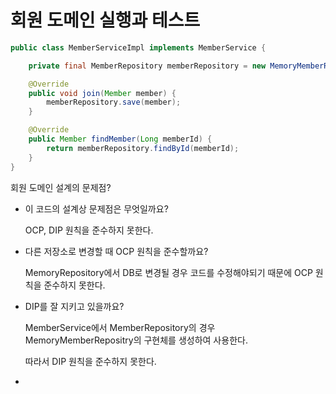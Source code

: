 # 회원 도메인 실행과 테스트



```java
public class MemberServiceImpl implements MemberService {

    private final MemberRepository memberRepository = new MemoryMemberRepository();

    @Override
    public void join(Member member) {
        memberRepository.save(member);
    }

    @Override
    public Member findMember(Long memberId) {
        return memberRepository.findById(memberId);
    }
}

```



회원 도메인 설계의 문제점?

- 이 코드의 설계상 문제점은 무엇일까요?

  OCP, DIP 원칙을 준수하지 못한다.

- 다른 저장소로 변경할 때 OCP 원칙을 준수할까요?

  MemoryRepository에서 DB로 변경될 경우 코드를 수정해야되기 때문에 OCP 원칙을 준수하지 못한다.

- DIP를 잘 지키고 있을까요?

  MemberService에서 
  MemberRepository의 경우 MemoryMemberRepositry의 구현체를 생성하여 사용한다.

  따라서 DIP 원칙을 준수하지 못한다.

- 


